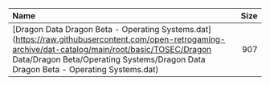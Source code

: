 |Name|Size|
|:---|---:|
|[Dragon Data Dragon Beta - Operating Systems.dat](https://raw.githubusercontent.com/open-retrogaming-archive/dat-catalog/main/root/basic/TOSEC/Dragon Data/Dragon Beta/Operating Systems/Dragon Data Dragon Beta - Operating Systems.dat)|907|
